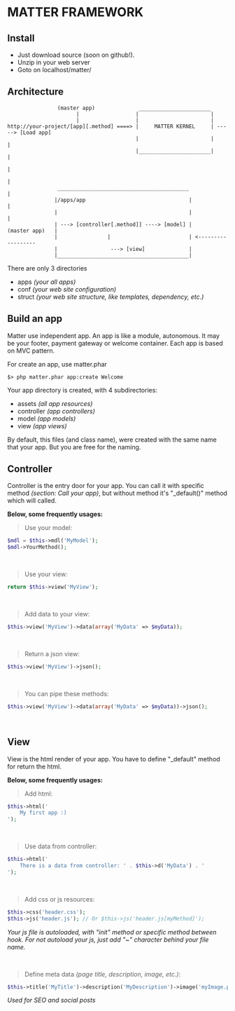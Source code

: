 MATTER FRAMEWORK
================

Install
-------
- Just download source (soon on github!).
- Unzip in your web server
- Goto on localhost/matter/

Architecture
------------

                    (master app)              _______________________
                          |                  |                       |
                          |                  |                       |
    http://your-project/[app][.method] ====> |     MATTER KERNEL     | -----> [Load app]
                                             |                       |             |
                                             |_______________________|             |
                                                                                   |
                                                                                   |
                    __________________________________________                     |
                   |/apps/app                                 |                    |
                   |                                          |                    |
                   | ---> [controller[.method]] ----> [model] |     (master app)   |
                   |                |                         | <------------------
                   |                 ---> [view]              |
                   |__________________________________________|

There are only 3 directories
- apps *(your all apps)*
- conf *(your web site configuration)*
- struct *(your web site structure, like templates, dependency, etc.)*

Build an app
------------
Matter use independent app. An app is like a module, autonomous. It may be your
footer, payment gateway or welcome container. Each app is based on MVC pattern.

For create an app, use matter.phar
```shell
$> php matter.phar app:create Welcome
```

Your app directory is created, with 4 subdirectories:
- assets *(all app resources)*
- controller *(app controllers)*
- model *(app models)*
- view *(app views)*

By default, this files (and class name), were created with the same name that your 
app. But you are free for the naming.

Controller
----------
Controller is the entry door for your app. You can call it with specific method 
*(section: Call your app)*, but without method it's "_default()" method which will 
called.

**Below, some frequently usages:**

>Use your model:
```php
$mdl = $this->mdl('MyModel');
$mdl->YourMethod();
```

&nbsp;

>Use your view:
```php
return $this->view('MyView');
```

&nbsp;

>Add data to your view:
```php
$this->view('MyView')->data(array('MyData' => $myData));
```

&nbsp;

>Return a json view:
```php
$this->view('MyView')->json();
```

&nbsp;

>You can pipe these methods:
```php
$this->view('MyView')->data(array('MyData' => $myData))->json();
```

&nbsp;

View
----
View is the html render of your app. You have to define "_default" method for 
return the html.

**Below, some frequently usages:**

>Add html:
```php
$this->html('
    My first app :)
');
```

&nbsp;

>Use data from controller:
```php
$this->html('
    There is a data from controller: ' . $this->d('MyData') . '
');
```

&nbsp;

>Add css or js resources:
```php
$this->css('header.css');
$this->js('header.js'); // Or $this->js('header.js[myMethod]');
```
*Your js file is autoloaded, with "init" method or specific method between hook. For not autoload your js, just add "~" 
character behind your file name.*

&nbsp;

>Define meta data *(page title, description, image, etc.)*:
```php
$this->title('MyTitle')->description('MyDescription')->image('myImage.png');
```
*Used for SEO and social posts*
